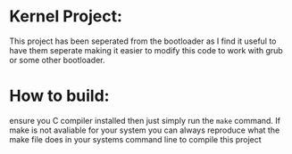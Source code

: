 # Kernel Project:
This project has been seperated from the bootloader as I find it useful to have them seperate making it easier to modify this code to work with grub or some other bootloader.

# How to build:
ensure you C compiler installed then just simply run the `make` command. If make is not avaliable for your system you can always reproduce what the make file does in your systems command line to compile this project
